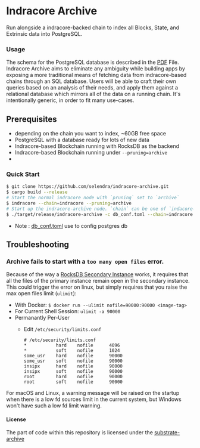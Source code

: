 # Indracore Archive 
Run alongside a indracore-backed chain to index all Blocks, State, and Extrinsic data into PostgreSQL.

### Usage
The schema for the PostgreSQL database is described in the [PDF](https://github.com/selendra/indracore-archive/blob/master/IndracoreArchiveSchema.pdf) File.
Indracore Archive aims to eliminate any ambiguity while building apps by exposing a more traditional means of fetching data from indracore-based chains through an SQL database. Users will be able to craft their own queries based on an analysis of their needs, and apply them against a relational database which mirrors all of the data on a running chain. It's intentionally generic, in order to fit many use-cases.

## Prerequisites
- depending on the chain you want to index, ~60GB free space
- PostgreSQL with a database ready for lots of new data
- Indracore-based Blockchain running with RocksDB as the backend
- Indracore-based Blockchain running under `--pruning=archive`
- 
### Quick Start

```bash
$ git clone https://github.com/selendra/indracore-archive.git
$ cargo build --release
# Start the normal indracore node with `pruning` set to `archive`
$ indracore --chain=indracore --pruning=archive
# Start up the indracore-archive node. `chain` can be one of `indacore-local`, `indracore`.
$ ./target/release/indracore-archive -c db_conf.toml --chain=indracore -vv
```
* Note : [db_conf.toml](https://github.com/selendra/indracore-archive/blob/master/db_conf.toml) use to config postgres db 

## Troubleshooting

### Archive fails to start with a `too many open files` error.

Because of the way a [RocksDB Secondary Instance](https://github.com/facebook/rocksdb/wiki/Secondary-instance) works, it requires that all the files of the primary instance remain open in the secondary instance. This could trigger the error on linux, but simply requires that you raise the max open files limit (`ulimit`):

- With Docker: `$ docker run --ulimit nofile=90000:90000 <image-tag>`
- For Current Shell Session: `ulimit -a 90000`
- Permanantly Per-User
  - Edit `/etc/security/limits.conf`

    ```
    # /etc/security/limits.conf
    *           hard    nofile      4096
    *           soft    nofile      1024
    some_usr    hard    nofile      90000
    some_usr    soft    nofile      90000
    insipx      hard    nofile      90000
    insipx      soft    nofile      90000
    root        hard    nofile      90000
    root        soft    nofile      90000
    ```

For macOS and Linux, a warning message will be raised on the startup when there is a low fd sources limit in the current system, but Windows won't have such a low fd limit warning.



#### License
The part of code within this repository is licensed under the [substrate-archive](https://github.com/paritytech/substrate-archive)
